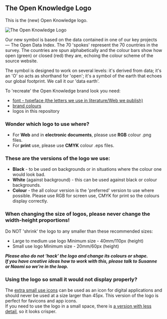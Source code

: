 ## The Open Knowledge Logo

This is the (new) Open Knowledge logo.

![The Open Knowledge Logo](http://assets.okfn.org/p/okfn/img/okfn-logo-portrait.png)

Our new symbol is based on the data contained in one of our key projects &mdash; The Open Data Index. The 70 'spokes' represent the 70 countries in the survey. The countries are spun alphabetically and the colour bars show how open (green) or closed (red) they are, echoing the colour scheme of the source website.

The symbol is designed to work on several levels: it's derived from data; it's an 'O' so acts as shorthand for 'open'; it's a symbol of the earth that echoes our global footprint. We call it our 'data earth'.

To 'recreate' the Open Knowledge brand look you need:

* [font - typeface (the letters we use in literature/Web we publish)](https://github.com/okfn/ok-media/tree/master/typography)
* [brand colours](https://docs.google.com/a/okfn.org/document/d/1cpPtPEN577HPUDDfq8kP5eyeE5Pon8mnQoE4bVcNN7Y/)
* logos in this repository

### Wonder which logo to use where?

* For **Web** and in **electronic documents**, please use **RGB** colour .png files.
* For **print** use, please use **CMYK** colour .eps files.

### These are the versions of the logo we use:

* **Black** - to be used on backgrounds or in situations where the colour one would look bad.
* **White** (against background) - this can be used against black or colour backgrounds.
* **Colour** - the all colour version is the 'preferred' version to use where possible. Please use RGB for screen use, CMYK for print so the colours display correctly.

### When changing the size of logos, please never change the width-height proportions!
Do NOT 'shrink' the logo to any smaller than these recommended sizes:

* Large to medium use logo
  Minimum size - 40mm/110px (height)
* Small use logo
  Minimum size -  20mm/60px (height)

_**Please also do not ‘hack’ the logo and change its colours or shape.  
If you have creative ideas how to work with this, please talk to Susanne or Naomi so we’re in the loop.**_

### Using the logo so small it would not display properly?

The [extra small use icons](https://github.com/okfn/ok-media/tree/master/graphics/extra-small-icons) can be used as an icon for digital applications and should never be used at a size larger than 45px. This version of the logo is perfect for favicons and app icons.  
If you need to use the logo in a small space, there is [a version with less detail](https://github.com/okfn/ok-media/tree/master/graphics/small-logos), so it looks crisper.
